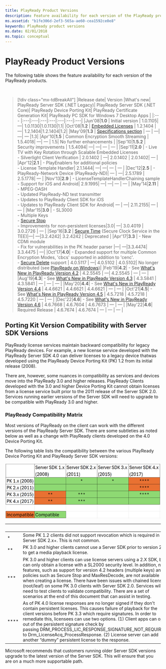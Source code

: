 ```yaml
---
title: PlayReady Product Versions
description: Feature availability for each version of the PlayReady products.
ms.assetid: "b1fe306d-2ef3-565a-ae60-cea1592ce0e8"
keywords: PlayReady product versions
ms.date: 02/01/2018
ms.topic: conceptual
---
```



# PlayReady Product Versions

The following table shows the feature availability for each version of the PlayReady products.

&nbsp;
> [!div class="mx-tdBreakAll"]
> |Release date| Version |What's new| PlayReady Server SDK (.NET Legacy)| PlayReady Server SDK (.NET Core)| PlayReady Device Porting Kit| PlayReady Certificate Generation Kit| PlayReady PC SDK for Windows 7 Desktop Apps |
> |:--- |:---|:---|:---|:---|:---|:---|:---|
> |Jun'08|**1.0** | Initial version | 1.0.1105| &mdash;| 1.0.1130|1.0.1130|1.1|
> |Oct'08|**1.2** | [Embedded Licenses](embedded-licenses.md) | 1.2.1404 | &mdash;| 1.2.1404|1.2.1404|1.2|
> |May'09|**1.3** | [Specifications section](../Specifications/specifications.md) | &mdash; | &mdash;|&mdash;| &mdash; |1.3|
> |Apr'10|**1.5** | Common Encryption Smooth Streaming | 1.5.4018| &mdash;| &mdash; | 1.5| No further enhancements |
> |Sep'10|**1.5.2** | Security improvements | 1.5.4094| &mdash;| &mdash;| &mdash; | &mdash; |
> |Sep'11|**2.0** | - Live TV with Key Rotation through Scalable Embedded Licenses<br/>- Silverlight Client Verification | 2.0.1402 | &mdash;| 2.0.1402 | 2.0.1402| &mdash; |
> |Apr'12|**2.1** | - PlayEnablers for additional policies<br/>- License Template Handler| 2.1.1444| &mdash;| &mdash;| &mdash; | &mdash; |
> |Dec'12|**2.5** | - PlayReady-Network Device (PlayReady-ND)| &mdash; | &mdash;| 2.5.1789 | 2.5.1778| &mdash; |
> |Nov'13|**2.9** | - LicenseTemplateHandlerChaining sample<br/>- Support for iOS and Android| 2.9.1995| &mdash;| &mdash;| &mdash; | &mdash; |
> |May'14|**2.11** | - MPEG-DASH<br/>- Updated PlayReady-ND test transmitter<br/>- Updates to PlayReady Client SDK for iOS<br/>- Updates to PlayReady Client SDK for Android| &mdash; | &mdash;| 2.11.2155| &mdash; | &mdash; |
> |Mar'15|**3.0** | - SL3000<br/>- Multiple Keys<br/>- [Secure Stop](secure-stop-Server.md)<br/>- Improvements for non-persistent licenses|3.0| &mdash;|  3.0.4019 | 3.0.2726 | &mdash; |
> |Sep'16|**3.2** | [Secure Time](../Features/trusted-clocks.md) (Secure Clock Service in the TEE)|&mdash;| &mdash;|3.2.4242| 3.2.4242 | Deprecated |
> |Apr'17|**3.3** | - New CDMi module<br/>- Fix for vulnerabilities in the PK header parser |&mdash;| &mdash;|3.3.4474| 3.3.4475 | &mdash;|
> |Oct'17|**4.0**| - Expanded support for multiple Common Encryption Modes, 'cbcs' supported in addition to 'cenc'.<br/>- [Secure Delete](secure-delete-Server.md) support | 4.0.5117 | &mdash;| 4.0.5102 | 4.0.5102| No longer distributed (see [PlayReady on Windows](playready-on-windows.md))|
> |Feb'19|**4.2**| - See [What's New in PlayReady Version 4.2](what-is-new/what-is-new-4-2.md) | 4.2.5545 | &mdash;| 4.2.5545 | &mdash; | &mdash; |
> |Aug'19|**4.3**| - See [What's New in PlayReady Version 4.3](what-is-new/what-is-new-4-3.md) | 4.3.5841 | 4.3.5841 | &mdash;  | &mdash; | &mdash; |
> |May'20|**4.4**| - See [What's New in PlayReady Version 4.4](what-is-new/what-is-new-4-4.md) | 4.4.6621 | 4.4.6621 | 4.4.6621 | &mdash; | &mdash; |
> |Oct'21|**4.5**| - See [What's New in PlayReady Version 4.5](what-is-new/what-is-new-4-5.md) | 4.5.7218 | 4.5.7218 | 4.5.7220 | &mdash; | &mdash; |
> |Dec'22|**4.6**| - See [What's New in PlayReady Version 4.6](what-is-new/what-is-new-4-6.md) | 4.6.7668 | 4.6.7604 | 4.6.7673 | &mdash; | &mdash; |
> |May'22|**4.6**| Required Release | 4.6.7674 | 4.6.7674 | &mdash; | &mdash; | &mdash; |
 
## Porting Kit Version Compatibility with Server SDK Versions

PlayReady license services maintain backward compatibility for legacy PlayReady devices. For example, a new license service developed with the PlayReady Server SDK 4.0 can deliver licenses to a legacy device thatwas developed using the PlayReady Device Porting Kit (PK) 1.2 from its initial release (2008).  

There are, however, some nuances in compatibility as services and devices move into the PlayReady 3.0 and higher releases. PlayReady Clients developed with the 3.0 and higher Device Porting Kit cannot obtain licenses from a license service built prior to the 2011 release of the Server SDK 2.0. Services running earlier versions of the Server SDK will need to upgrade to be compatible with PlayReady 3.0 and higher. 

### PlayReady Compatibility Matrix  

Most versions of PlayReady on the client can work with the different versions of the PlayReady Server SDK. There are some subtleties as noted below as well as a change with PlayReady clients developed on the 4.0 Device Porting Kit. 

The following table lists the compatibility between the various PlayReady Device Porting Kit and PlayReady Server SDK versions:

![Porting Kit and Server Compatibility.](media/product-versions/image2.png)

| &nbsp; | &nbsp; |
|--------|--------|
| \* | Some PK 1.2 clients did not support revocation which is required in Server SDK 2.x+. This is not common. |
| \** | PK 3.0 and higher clients cannot use a Server SDK prior to version 2.0 to get a media playback license.|
| \*** | PK 3.0 and higher clients can use license servers using a 2.X SDK, but can only obtain a license with a SL2000 security level. In addition, new features, such as support for version 4.2 headers (multiple keys) and policies such as Secure Stop and MaxResDecode, are not available when creating a license. There have been issues with chained licenses (root/leaf) on some PK 3.0 clients with Server SDK 2.0. Services will need to test clients to validate compatibility. There are a set of scenarios at the end of this document that can assist in testing. |
|****|As of PK 4.0 license responses are no longer signed if they don't contain persistent licenses. This causes failure of playback for the client versions before PK 3.3 which require signatures. In order to remediate this, licensees can use two options. (1) Client apps can opt out of the persistent signature check by passing DRM_PROCESS_LIC_RESPONSE_SIGNATURE_NOT_REQUIRED to Drm_LicenseAcq_ProcessResponse. (2) License server can add another “dummy” persistent license to the response.|

Microsoft recommends that customers running older Server SDK versions upgrade to the latest version of the Server SDK. This will ensure that you are on a much more supportable path.
